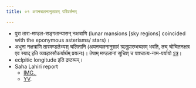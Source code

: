 ```yaml
---
title: ०१ अयनचलनानुसारम् परिवर्तनम्

---
```


- पुरा तारा-मण्डल-सङ्गतान्यासन् नक्षत्राणि (lunar mansions [sky regions] coincided with the eponymous asterisms/ stars)।
- अधुना नक्षत्राणि तारमण्डलेभ्यश् चलितानि (अयनचलनानुसारं ऋतुप्रारम्भचलम् भवति, तच् चोचितनक्षत्र एव स्याद् इति व्यवहारसौकर्यार्थम् प्रयत्नः)। तेषाम् मण्डलानां सूचिश् च पाश्चात्य-नाम-पर्यायो [ऽत्र](https://sa.wikipedia.org/wiki/%E0%A4%A8%E0%A4%95%E0%A5%8D%E0%A4%B7%E0%A4%A4%E0%A5%8D%E0%A4%B0%E0%A4%AE%E0%A5%8D)।
- eclpitic longitude इति द्रष्टव्यम्।
- Saha Lahiri report
    - [IMG. ](https://imgur.com/a/hShjz)
    - [YV](https://archive.org/stream/HistoryOfCalendarPanchangaCommittee/History-of-Calendar-Panchanga-Committee#page/n77/mode/2up).
